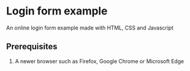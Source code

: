 # Login form example

An online login form example made with HTML, CSS and Javascript

## Prerequisites

1. A newer browser such as Firefox, Google Chrome or Microsoft Edge
